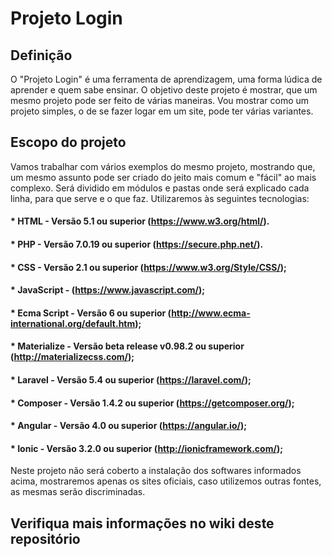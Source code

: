 # Projeto Login

## Definição

O "Projeto Login" é uma ferramenta de aprendizagem, uma forma lúdica de aprender e quem sabe ensinar. O objetivo deste projeto é mostrar, que um mesmo projeto pode ser feito de várias maneiras. Vou mostrar como um projeto simples, o de se fazer logar em um site, pode ter várias variantes.

## Escopo do projeto

Vamos trabalhar com vários exemplos do mesmo projeto, mostrando que, um mesmo assunto pode ser criado do jeito mais comum e "fácil" ao mais complexo. Será dividido em módulos e pastas onde será explicado cada linha, para que serve e o que faz.
Utilizaremos às seguintes tecnologias:
####    * HTML - Versão 5.1 ou superior (https://www.w3.org/html/).
####    * PHP - Versão 7.0.19 ou superior (https://secure.php.net/).
####    * CSS - Versão 2.1 ou superior (https://www.w3.org/Style/CSS/);
####    * JavaScript - (https://www.javascript.com/);
####    * Ecma Script - Versão 6 ou superior (http://www.ecma-international.org/default.htm);
####    * Materialize - Versão beta release v0.98.2 ou superior (http://materializecss.com/);
####    * Laravel - Versão 5.4 ou superior (https://laravel.com/);
####    * Composer - Versão 1.4.2 ou superior (https://getcomposer.org/);
####    * Angular - Versão 4.0 ou superior (https://angular.io/);
####    * Ionic - Versão 3.2.0 ou superior (http://ionicframework.com/);

Neste projeto não será coberto a instalação dos softwares informados acima, mostraremos apenas os sites oficiais, caso utilizemos outras fontes, as mesmas serão discriminadas.

## Verifiqua mais informações no wiki deste repositório

